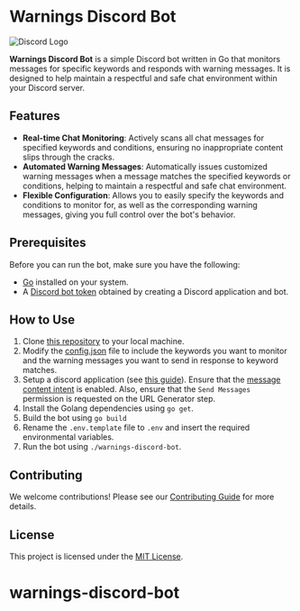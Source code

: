 # Warnings Discord Bot

![Discord Logo](discord_logo.png)

**Warnings Discord Bot** is a simple Discord bot written in Go that monitors messages for specific keywords and responds with warning messages. It is designed to help maintain a respectful and safe chat environment within your Discord server.

## Features

- **Real-time Chat Monitoring**: Actively scans all chat messages for specified keywords and conditions, ensuring no inappropriate content slips through the cracks.
- **Automated Warning Messages**: Automatically issues customized warning messages when a message matches the specified keywords or conditions, helping to maintain a respectful and safe chat environment.
- **Flexible Configuration**: Allows you to easily specify the keywords and conditions to monitor for, as well as the corresponding warning messages, giving you full control over the bot's behavior.

## Prerequisites

Before you can run the bot, make sure you have the following:

- [Go](https://golang.org/) installed on your system.
- A [Discord bot token](https://discord.com/developers/applications) obtained by creating a Discord application and bot.

## How to Use

1. Clone [this repository](https://github.com/rickstaa/warnings-discord-bot) to your local machine.
2. Modify the [config.json](config/config.json) file to include the keywords you want to monitor and the warning messages you want to send in response to keyword matches.
3. Setup a discord application (see [this guide](https://discordjs.guide/preparations/setting-up-a-bot-application.html#what-is-a-token-anyway)). Ensure that the [message content intent](https://discord.com/developers/docs/topics/gateway#list-of-intents) is enabled. Also, ensure that the `Send Messages` permission is requested on the URL Generator step.
4. Install the Golang dependencies using `go get`.
5. Build the bot using `go build`
6. Rename the `.env.template` file to `.env` and insert the required environmental variables.
7. Run the bot using `./warnings-discord-bot`.

## Contributing

We welcome contributions! Please see our [Contributing Guide](CONTRIBUTING.md) for more details.

## License

This project is licensed under the [MIT License](LICENSE).
# warnings-discord-bot
